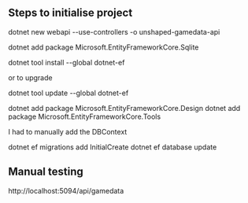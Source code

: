 ## Steps to initialise project

dotnet new webapi --use-controllers -o unshaped-gamedata-api

dotnet add package Microsoft.EntityFrameworkCore.Sqlite

dotnet tool install --global dotnet-ef

or to upgrade

dotnet tool update --global dotnet-ef

dotnet add package Microsoft.EntityFrameworkCore.Design
dotnet add package Microsoft.EntityFrameworkCore.Tools

I had to manually add the DBContext

dotnet ef migrations add InitialCreate
dotnet ef database update

## Manual testing
http://localhost:5094/api/gamedata